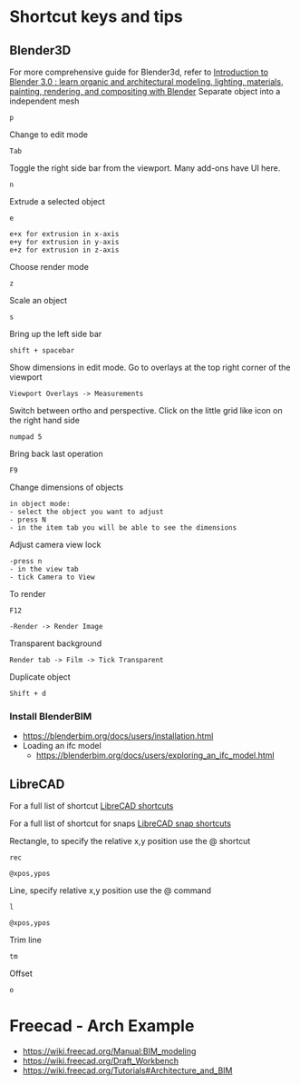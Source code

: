 # Shortcut keys and tips

## Blender3D
For more comprehensive guide for Blender3d, refer to <a href="https://learning.oreilly.com/library/view/introduction-to-blender/9781484279540/" target="_blank">Introduction to Blender 3.0 : learn organic and architectural modeling, lighting, materials, painting, rendering, and compositing with Blender</a>
Separate object into a independent mesh
```
p
```

Change to edit mode
```
Tab
```

Toggle the right side bar from the viewport. Many add-ons have UI here.
```
n
``` 

Extrude a selected object
```
e

e+x for extrusion in x-axis
e+y for extrusion in y-axis
e+z for extrusion in z-axis
```

Choose render mode
```
z
```

Scale an object
```
s
```

Bring up the left side bar
```
shift + spacebar
```

Show dimensions in edit mode. Go to overlays at the top right corner of the viewport
```
Viewport Overlays -> Measurements
```

Switch between ortho and perspective. Click on the little grid like icon on the right hand side 
```
numpad 5
```

Bring back last operation 
```
F9
```

Change dimensions of objects
```
in object mode:
- select the object you want to adjust
- press N
- in the item tab you will be able to see the dimensions
```

Adjust camera view lock
```
-press n
- in the view tab 
- tick Camera to View
```

To render
```
F12

-Render -> Render Image
```

Transparent background 
```
Render tab -> Film -> Tick Transparent
```

Duplicate object
```
Shift + d
```
### Install BlenderBIM
- https://blenderbim.org/docs/users/installation.html
- Loading an ifc model
    - https://blenderbim.org/docs/users/exploring_an_ifc_model.html

## LibreCAD
For a full list of shortcut <a href="https://wiki.librecad.org/index.php/A_short_manual_for_use_from_the_command_line" target="_blank">LibreCAD shortcuts</a>

For a full list of shortcut for snaps <a href="https://librecad.readthedocs.io/en/latest/ref/snaps.html" target="_blank">LibreCAD snap shortcuts</a>

Rectangle, to specify the relative x,y position use the @ shortcut
```
rec

@xpos,ypos
```

Line, specify relative x,y position use the @ command
```
l

@xpos,ypos
```

Trim line
```
tm
```

Offset
```
o
```
# Freecad - Arch Example
- https://wiki.freecad.org/Manual:BIM_modeling
- https://wiki.freecad.org/Draft_Workbench
- https://wiki.freecad.org/Tutorials#Architecture_and_BIM
